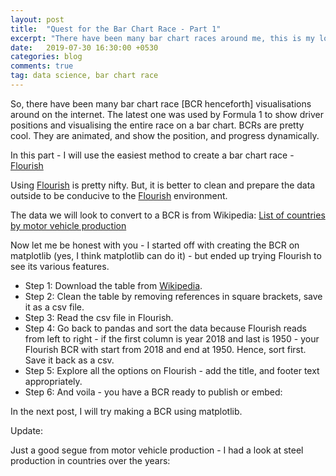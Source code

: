 ```yaml
---
layout: post
title:  "Quest for the Bar Chart Race - Part 1"
excerpt: "There have been many bar chart races around me, this is my look at how to create a bar chart race, from easy to difficult."
date:   2019-07-30 16:30:00 +0530
categories: blog
comments: true
tag: data science, bar chart race
---
```


So, there have been many bar chart race [BCR henceforth] visualisations around on the internet. The latest one was used by Formula 1 to show driver positions and visualising the entire race on a bar chart. BCRs are pretty cool. They are animated, and show the position, and progress dynamically.

In this part - I will use the easiest method to create a bar chart race - [Flourish](https://app.flourish.studio)

Using [Flourish](https://app.flourish.studio) is pretty nifty. But, it is better to clean and prepare the data outside to be conducive to the [Flourish](https://app.flourish.studio) environment.

The data we will look to convert to a BCR is from Wikipedia: [List of countries by motor vehicle production](https://en.wikipedia.org/wiki/List_of_countries_by_motor_vehicle_production)

Now let me be honest with you - I started off with creating the BCR on matplotlib (yes, I think matplotlib can do it) - but ended up trying Flourish to see its various features.

* Step 1: Download the table from [Wikipedia](https://en.wikipedia.org/wiki/List_of_countries_by_motor_vehicle_production).
* Step 2: Clean the table by removing references in square brackets, save it as a csv file.
* Step 3: Read the csv file in Flourish.
* Step 4: Go back to pandas and sort the data because Flourish reads from left to right - if the first column is year 2018 and last is 1950 - your Flourish BCR with start from 2018 and end at 1950. Hence, sort first. Save it back as a csv.
* Step 5: Explore all the options on Flourish - add the title, and footer text appropriately.
* Step 6: And voila - you have a BCR ready to publish or embed:


<div class="flourish-embed" data-src="visualisation/551072"></div><script src="https://public.flourish.studio/resources/embed.js"></script>

In the next post, I will try making a BCR using matplotlib.

Update: 

Just a good segue from motor vehicle production - I had a look at steel production in countries over the years:

<div class="flourish-embed flourish-bar_race" data-src="visualisation/552605"></div><script src="https://public.flourish.studio/resources/embed.js"></script>
